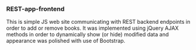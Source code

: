 ### REST-app-frontend

This is simple JS web site communicating with REST backend endpoints in order to add or remove books. It was implemented using jQuery AJAX methods in order to dynamically show (or hide) modified data and appearance was polished with use of Bootstrap.
